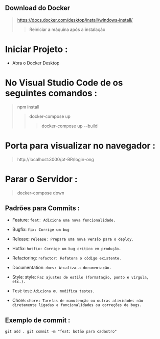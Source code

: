 ## Download do Docker 

> https://docs.docker.com/desktop/install/windows-install/
>> Reiniciar a máquina após a instalação

# Iniciar Projeto : 

- Abra o Docker Desktop

# No Visual Studio Code de os seguintes comandos :

>  npm install
>> docker-compose up
>>> docker-compose up --build

# Porta para visualizar no navegador :

> http://localhost:3000/pt-BR/login-ong

# Parar o Servidor : 
> docker-compose down

## Padrões para Commits :

- Feature:  `feat: Adiciona uma nova funcionalidade.`

- Bugfix: `fix: Corrige um bug`

- Release: `release: Prepara uma nova versão para o deploy.`

- Hotfix: `hotfix: Corrige um bug crítico em produção.`

- Refactoring: `refactor: Refatora o código existente.`

- Documentation: `docs: Atualiza a documentação.`

- Style: style: `Faz ajustes de estilo (formatação, ponto e vírgula, etc.).`

- Test: test: `Adiciona ou modifica testes.`

- Chore: `chore: Tarefas de manutenção ou outras atividades não diretamente ligadas a funcionalidades ou correções de bugs.`

## Exemplo de commit :

`git add .
git commit -m "feat: botão para cadastro"`
